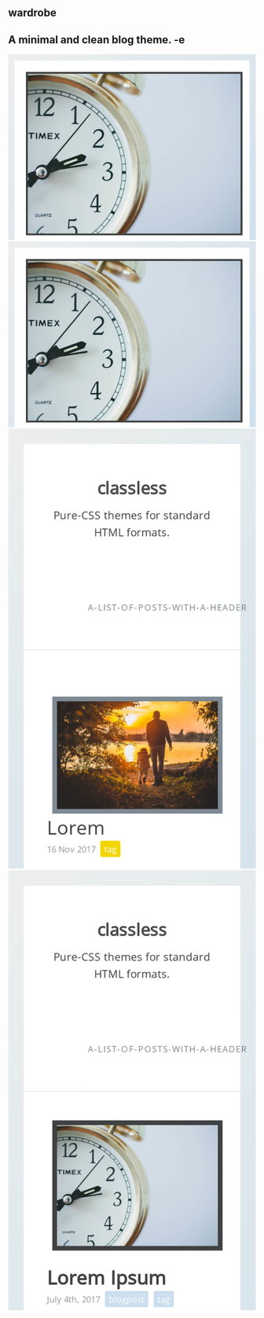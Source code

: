## wardrobe

A minimal and clean blog theme.
-e 
---

![](screenshots/list.png)
![](screenshots/article.png)
![](screenshots/list-mobile.png)
![](screenshots/article-mobile.png)

